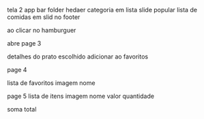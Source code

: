 tela 2
app bar
folder hedaer
categoria em lista slide 
popular lista de comidas em slid
no footer


ao clicar no hamburguer 

abre page 3

detalhes do prato escolhido
adicionar ao favoritos


page 4

lista de favoritos
imagem
nome

page 5
lista de itens 
imagem
nome 
valor 
quantidade

soma total
